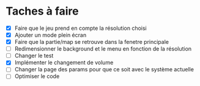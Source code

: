 # Taches à faire
- [X] Faire que le jeu prend en compte la résolution choisi
- [X] Ajouter un mode plein écran
- [X] Faire que la partie/map se retrouve dans la fenetre principale
- [ ] Redimensionner le background et le menu en fonction de la résolution
- [ ] Changer le test
- [X] Implémenter le changement de volume
- [ ] Changer la page des params pour que ce soit avec le système actuelle
- [ ] Optimiser le code